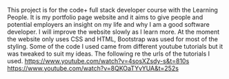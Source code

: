 This project is for the code+ full stack developer course with the Learning People. It is my portfolio page website and it aims to give people and potential employers an insight on my life and why I am a good software developer. I will improve the website slowly as I learn more. At the moment the website only uses CSS and HTML, Bootstrap was used for most of the styling. Some of the code I used came from different youtube tutorials but it was tweaked to suit my ideas.
The following re the urls of the tutorials I used.
https://www.youtube.com/watch?v=4sosXZsdy-s&t=810s
https://www.youtube.com/watch?v=8QKOaTYvYUA&t=252s